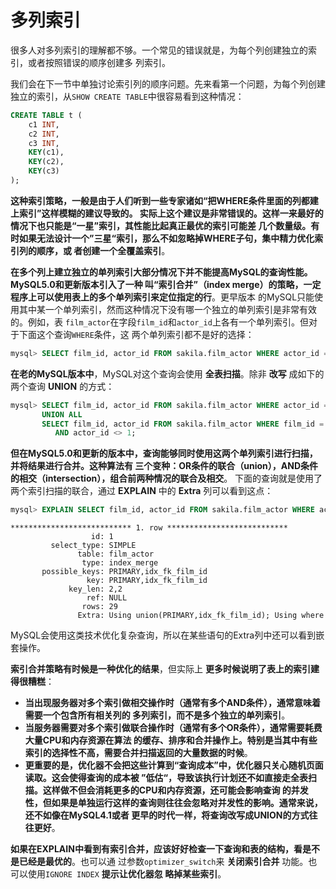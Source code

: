 多列索引
================================================================================
很多人对多列索引的理解都不够。一个常见的错误就是，为每个列创建独立的索引，或者按照错误的顺序创建多
列索引。

我们会在下一节中单独讨论索引列的顺序问题。先来看第一个问题，为每个列创建独立的索引，从`SHOW CREATE
TABLE`中很容易看到这种情况：
```sql
CREATE TABLE t (
    c1 INT,
    c2 INT,
    c3 INT,
    KEY(c1),
    KEY(c2),
    KEY(c3)
);
```
**这种索引策略，一般是由于人们听到一些专家诸如“把WHERE条件里面的列都建上索引”这样模糊的建议导致的。
实际上这个建议是非常错误的。这样一来最好的情况下也只能是“一星”索引，其性能比起真正最优的索引可能差
几个数量级。有时如果无法设计一个”三星“索引，那么不如忽略掉WHERE子句，集中精力优化索引列的顺序，或
者创建一个全覆盖索引**。

**在多个列上建立独立的单列索引大部分情况下并不能提高MySQL的查询性能。MySQL5.0和更新版本引入了一种
叫“索引合并”（index merge）的策略，一定程序上可以使用表上的多个单列索引来定位指定的行**。更早版本
的MySQL只能使用其中某一个单列索引，然而这种情况下没有哪一个独立的单列索引是非常有效的。例如，表
`film_actor`在字段`film_id`和`actor_id`上各有一个单列索引。但对于下面这个查询`WHERE`条件，这
两个单列索引都不是好的选择：
```sql
mysql> SELECT film_id, actor_id FROM sakila.film_actor WHERE actor_id = 1 OR film_id = 1;
```
**在老的MySQL版本中**，MySQL对这个查询会使用 **全表扫描**。除非 **改写** 成如下的两个查询
**UNION** 的方式：
```sql
mysql> SELECT film_id, actor_id FROM sakila.film_actor WHERE actor_id = 1
       UNION ALL
       SELECT film_id, actor_id FROM sakila.film_actor WHERE film_id = 1
          AND actor_id <> 1;
```
**但在MySQL5.0和更新的版本中，查询能够同时使用这两个单列索引进行扫描，并将结果进行合并。这种算法有
三个变种：OR条件的联合（union），AND条件的相交（intersection），组合前两种情况的联合及相交**。
下面的查询就是使用了两个索引扫描的联合，通过 **EXPLAIN** 中的 **Extra** 列可以看到这点：
```sql
mysql> EXPLAIN SELECT film_id, actor_id FROM sakila.film_actor WHERE actor_id = 1 OR film_id = 1 \G
```
```
*************************** 1. row ***************************
                  id: 1
         select_type: SIMPLE
               table: film_actor
                type: index_merge
       possible_keys: PRIMARY,idx_fk_film_id
                 key: PRIMARY,idx_fk_film_id
             key_len: 2,2
                 ref: NULL
                rows: 29
               Extra: Using union(PRIMARY,idx_fk_film_id); Using where
```
MySQL会使用这类技术优化复杂查询，所以在某些语句的Extra列中还可以看到嵌套操作。

**索引合并策略有时候是一种优化的结果**，但实际上 **更多时候说明了表上的索引建得很糟糕**：
+ **当出现服务器对多个索引做相交操作时（通常有多个AND条件），通常意味着需要一个包含所有相关列的
多列索引，而不是多个独立的单列索引**。
+ **当服务器需要对多个索引做联合操作时（通常有多个OR条件），通常需要耗费大量CPU和内存资源在算法
的缓存、排序和合并操作上。特别是当其中有些索引的选择性不高，需要合并扫描返回的大量数据的时候**。
+ **更重要的是，优化器不会把这些计算到“查询成本”中，优化器只关心随机页面读取。这会使得查询的成本被
”低估“，导致该执行计划还不如直接走全表扫描。这样做不但会消耗更多的CPU和内存资源，还可能会影响查询
的并发性，但如果是单独运行这样的查询则往往会忽略对并发性的影响。通常来说，还不如像在MySQL4.1或者
更早的时代一样，将查询改写成UNION的方式往往更好**。

**如果在EXPLAIN中看到有索引合并，应该好好检查一下查询和表的结构，看是不是已经是最优的**。也可以通
过参数`optimizer_switch`来 **关闭索引合并** 功能。也可以使用`IGNORE INDEX` **提示让优化器忽
略掉某些索引**。
